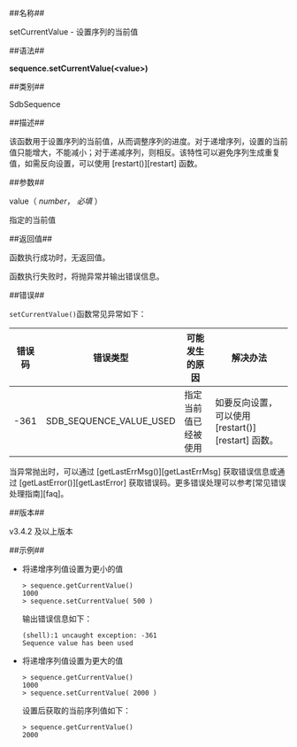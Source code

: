 ##名称##

setCurrentValue - 设置序列的当前值

##语法##

**sequence.setCurrentValue\(\<value\>\)**

##类别##

SdbSequence

##描述##

该函数用于设置序列的当前值，从而调整序列的进度。对于递增序列，设置的当前值只能增大，不能减小；对于递减序列，则相反。该特性可以避免序列生成重复值，如需反向设置，可以使用 [restart()][restart] 函数。

##参数##

value（ *number*， *必填* ）

指定的当前值

##返回值##

函数执行成功时，无返回值。

函数执行失败时，将抛异常并输出错误信息。

##错误##

`setCurrentValue()`函数常见异常如下：

| 错误码 | 错误类型                | 可能发生的原因       | 解决办法 |
| ------ | ----------------------- | -------------------- | -------- |
| -361   | SDB_SEQUENCE_VALUE_USED | 指定当前值已经被使用 | 如要反向设置，可以使用 [restart()][restart] 函数。 |

当异常抛出时，可以通过 [getLastErrMsg()][getLastErrMsg] 获取错误信息或通过 [getLastError()][getLastError] 获取错误码。更多错误处理可以参考[常见错误处理指南][faq]。

##版本##

v3.4.2 及以上版本

##示例##

- 将递增序列值设置为更小的值

    ```lang-javascript
    > sequence.getCurrentValue()
    1000
    > sequence.setCurrentValue( 500 )
    ```
    
    输出错误信息如下：
    
    ```lang-text
    (shell):1 uncaught exception: -361
    Sequence value has been used
    ```

- 将递增序列值设置为更大的值

    ```lang-javascript
    > sequence.getCurrentValue()
    1000
    > sequence.setCurrentValue( 2000 )
    ```
    
    设置后获取的当前序列值如下：
    
    ```lang-javascript
    > sequence.getCurrentValue()
    2000
    ```


[^_^]:
     本文使用的所有引用及链接
[restart]:manual/Manual/Sequoiadb_Command/SdbSequence/restart.md
[getLastErrMsg]:manual/Manual/Sequoiadb_Command/Global/getLastErrMsg.md
[getLastError]:manual/Manual/Sequoiadb_Command/Global/getLastError.md
[faq]:manual/FAQ/faq_sdb.md
[error_code]:manual/Manual/Sequoiadb_error_code.md
